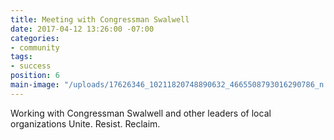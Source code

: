 ```yaml
---
title: Meeting with Congressman Swalwell
date: 2017-04-12 13:26:00 -07:00
categories:
- community
tags:
- success
position: 6
main-image: "/uploads/17626346_10211820748890632_4665508793016290786_n.jpg"
---
```


Working with Congressman Swalwell and other leaders of local organizations 
Unite. Resist. Reclaim.